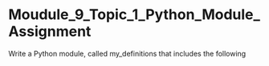 # Moudule_9_Topic_1_Python_Module_Assignment
Write a Python module, called my_definitions that includes the following
